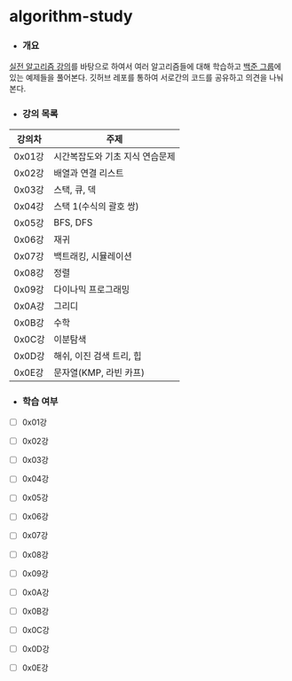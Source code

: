 # algorithm-study

- ### 개요

[실전 알고리즘 강의](https://blog.encrypted.gg/category/%EA%B0%95%EC%A2%8C/%EC%8B%A4%EC%A0%84%20%EC%95%8C%EA%B3%A0%EB%A6%AC%EC%A6%98)를 바탕으로 하여서 여러 알고리즘들에 대해 학습하고 [백준 그룹](https://www.acmicpc.net/group/4490)에 있는 예제들을 풀어본다. 깃허브 레포를 통하여 서로간의 코드를 공유하고 의견을 나눠본다.

- ### 강의 목록

 강의차 | 주제 
------------ | -------------
0x01강 | 시간복잡도와 기초 지식 연습문제
0x02강 | 배열과 연결 리스트
0x03강 | 스택, 큐, 덱
0x04강 | 스택 1(수식의 괄호 쌍)
0x05강 | BFS, DFS 
0x06강 | 재귀 
0x07강 | 백트래킹, 시뮬레이션
0x08강 | 정렬
0x09강 | 다이나믹 프로그래밍
0x0A강 | 그리디
0x0B강 | 수학
0x0C강 | 이분탐색
0x0D강 | 해쉬, 이진 검색 트리, 힙
0x0E강 | 문자열(KMP, 라빈 카프)

- ### 학습 여부

- [ ] 0x01강 

- [ ] 0x02강 

- [ ] 0x03강 

- [ ] 0x04강 

- [ ] 0x05강 

- [ ] 0x06강 

- [ ] 0x07강 

- [ ] 0x08강 

- [ ] 0x09강 

- [ ] 0x0A강 

- [ ] 0x0B강 

- [ ] 0x0C강 

- [ ] 0x0D강 

- [ ] 0x0E강 
